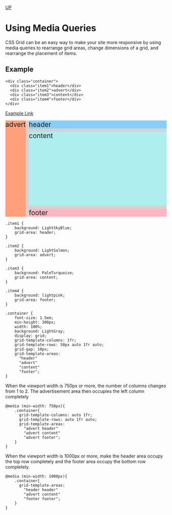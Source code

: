 [UP](./index.md)

# Using Media Queries
CSS Grid can be an easy way to make your site more responsive by using media queries to rearrange grid areas, change dimensions of a grid, and rearrange the placement of items.

## Example

	<div class="container">
	  <div class="item1">header</div>
	  <div class="item2">advert</div>
	  <div class="item3">content</div>
	  <div class="item4">footer</div>
	</div>

[Example Link](./eg-mq.html)

<style>
  .item1 {
    background: LightSkyBlue;
    grid-area: header;
  }
  
  .item2 {
    background: LightSalmon;
    grid-area: advert;
  }
  
  .item3 {
    background: PaleTurquoise;
    grid-area: content;
  }
  
  .item4 {
    background: lightpink;
    grid-area: footer;
  }
  
  .container {
    font-size: 1.5em;
    min-height: 300px;
    width: 100%;
    background: LightGray;
    display: grid;
    grid-template-columns: 1fr;
    grid-template-rows: 50px auto 1fr auto;
    grid-gap: 10px;
    grid-template-areas:
      "header"
      "advert"
      "content"
      "footer";
  }
  
  @media (min-width: 750px){
    .container{
      grid-template-columns: auto 1fr;
      grid-template-rows: auto 1fr auto;
      grid-template-areas:
        "advert header"
        "advert content"
        "advert footer";
    }
  }
  
  @media (min-width: 1000px){
    .container{ 
      grid-template-areas:
        "header header"
        "advert content"
        "footer footer";
    }
  }

</style>
  
<div class="container">
  <div class="item1">header</div>
  <div class="item2">advert</div>
  <div class="item3">content</div>
  <div class="item4">footer</div>
</div>

	.item1 {
		background: LightSkyBlue;
		grid-area: header;
	}

	.item2 {
		background: LightSalmon;
		grid-area: advert;
	}

	.item3 {
		background: PaleTurquoise;
		grid-area: content;
	}

	.item4 {
		background: lightpink;
		grid-area: footer;
	}

	.container {
		font-size: 1.5em;
		min-height: 300px;
		width: 100%;
		background: LightGray;
		display: grid;
		grid-template-columns: 1fr;
		grid-template-rows: 50px auto 1fr auto;
		grid-gap: 10px;
		grid-template-areas:
		  "header"
		  "advert"
		  "content"
		  "footer";
	}

When the viewport width is 750px or more, the number of columns changes from 1 to 2. The advertisement area then occupies the left column completely

	@media (min-width: 750px){
		.container{
		  grid-template-columns: auto 1fr;
		  grid-template-rows: auto 1fr auto;
		  grid-template-areas:
			"advert header"
			"advert content"
			"advert footer";
		}
	}

When the viewport width is 1000px or more, make the header area occupy the top row completely and the footer area occupy the bottom row completely.

	@media (min-width: 1000px){
		.container{ 
		  grid-template-areas:
			"header header"
			"advert content"
			"footer footer";
		}
	}